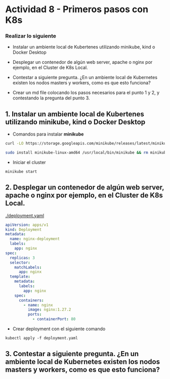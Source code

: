 # Actividad 8 - Primeros pasos con K8s

### Realizar lo siguiente

* Instalar un ambiente local de Kubertenes utilizando minikube, kind o Docker Desktop

* Desplegar un contenedor de algún web server, apache o nginx por ejemplo, en el Cluster de K8s Local.

* Contestar a siguiente pregunta. ¿En un ambiente local de Kubernetes
  existen los nodos masters y workers, como es que esto funciona?

* Crear un md file colocando los pasos necesarios para el punto 1 y 2, y
  contestando la pregunta del punto 3.


## 1. Instalar un ambiente local de Kubertenes utilizando minikube, kind o Docker Desktop

* Comandos para instalar **minikube**

```bash
curl -LO https://storage.googleapis.com/minikube/releases/latest/minikube-linux-amd64

sudo install minikube-linux-amd64 /usr/local/bin/minikube && rm minikube-linux-amd64
```

* Iniciar el cluster

```bash
minikube start
```

## 2. Desplegar un contenedor de algún web server, apache o nginx por ejemplo, en el Cluster de K8s Local.

[./deployment.yaml](./deployment.yaml)

```yaml
apiVersion: apps/v1
kind: Deployment
metadata:
  name: nginx-deployment
  labels:
    app: nginx
spec:
  replicas: 3
  selector:
    matchLabels:
      app: nginx
  template:
    metadata:
      labels:
        app: nginx
    spec:
      containers:
        - name: nginx
          image: nginx:1.27.2
          ports:
            - containerPort: 80
```

* Crear deployment con el siguiente comando

```
kubectl apply -f deployment.yaml
```

## 3. Contestar a siguiente pregunta. ¿En un ambiente local de Kubernetes existen los nodos masters y workers, como es que esto funciona?
